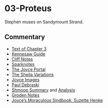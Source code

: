 # 03-Proteus

Stephen muses on Sandymount Strand.

## Commentary

- [Text of Chapter 3](http://www.online-literature.com/james_joyce/ulysses/3/)
- [Kennesaw Guide](http://web.archive.org/web/20120618124805/http://ksumail.kennesaw.edu/~mglosup/ulysses/proteus.htm)
- [Cliff Notes](http://www.cliffsnotes.com/literature/u/ulysses/summary-and-analysis/chapter-3)
- [Sparknotes](http://www.sparknotes.com/lit/ulysses/section3.rhtml)
- [The Joyce Portal](http://web.archive.org/web/20130409060521/http://www.robotwisdom.com/jaj/ulysses/index.html#proteus)
- [The Sheila Variations](http://www.sheilaomalley.com/?p=7550)
- [Joyce Images](http://www.joyceimages.com/chapter/03/)
- [Paul Debraski](http://ijustreadaboutthat.wordpress.com/2010/07/12/james-joyce-week-1-ulysses-1922/)
- [Shmoop Summary](http://www.shmoop.com/ulysses-joyce/episode-3-proteus-summary.html) and [Analysis](http://www.shmoop.com/ulysses-joyce/proteus-analysis-summary.html)
- [Groden Notes](http://www.michaelgroden.com/notes/open03.html)
- [Joyce’s Moraculous Sindbook: Suzette Henke](https://ohiostatepress.org/Books/Complete%20PDFs/Henke%20Joyces/05.pdf)
